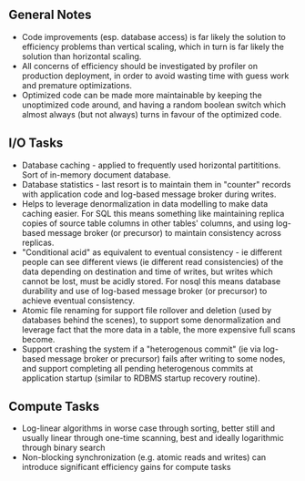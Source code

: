 General Notes
-------------
- Code improvements (esp. database access) is far likely the solution to efficiency problems than vertical scaling, which in turn is far likely the solution than horizontal scaling.
- All concerns of efficiency should be investigated by profiler on production deployment, in order to avoid wasting time with guess work and premature optimizations.
- Optimized code can be made more maintainable by keeping the unoptimized code around, and having a
  random boolean switch which almost always (but not always) turns in favour of the optimized code.

I/O Tasks
---------
- Database caching - applied to frequently used horizontal partititions. Sort of in-memory document database.
- Database statistics - last resort is to maintain them in "counter" records with application code and log-based message broker during writes.
- Helps to leverage denormalization in data modelling to make data caching easier. For SQL this means something like maintaining replica copies of source table columns in other tables' columns, and using log-based message broker (or precursor) to maintain consistency across replicas.
- "Conditional acid" as equivalent to eventual consistency - ie different people can see different views (ie different read consistencies) of the data depending on destination and time of writes, but writes which cannot be lost, must be acidly stored. For nosql this means database durability and use of log-based message broker (or precursor) to achieve eventual consistency.
- Atomic file renaming for support file rollover and deletion (used by databases behind the scenes), to support some denormalization and leverage fact that the more data in a table, the more expensive full scans become.
- Support crashing the system if a "heterogenous commit" (ie via log-based message broker or precursor) fails after writing to some nodes, and support completing all pending heterogenous commits at application startup (similar to RDBMS startup recovery routine).

Compute Tasks
--------------
- Log-linear algorithms in worse case through sorting, better still and usually linear through one-time scanning, best and ideally logarithmic through binary search
- Non-blocking synchronization (e.g. atomic reads and writes) can introduce significant efficiency gains for compute tasks
